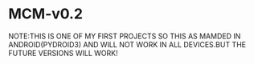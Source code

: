 ﻿# MCM-v0.2
NOTE:THIS IS ONE OF MY FIRST PROJECTS SO THIS AS MAMDED IN ANDROID(PYDROID3) AND WILL NOT WORK IN ALL DEVICES.BUT THE FUTURE VERSIONS WILL WORK!
